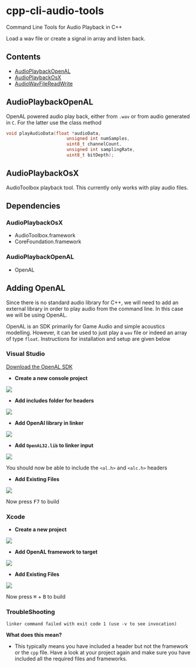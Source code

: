 # cpp-cli-audio-tools
Command Line Tools for Audio Playback in C++

Load a wav file or create a signal in array and listen back.

## Contents

- [AudioPlaybackOpenAL]()
- [AudioPlaybackOsX]()
- [AudioWavFileReadWrite]()

## AudioPlaybackOpenAL

OpenAL powered audio play back, either from `.wav` or from audio generated in `C`. For the latter use the class method

```cpp
void playAudioData(float *audioData,
                       unsigned int numSamples,
                       uint8_t channelCount,
                       unsigned int samplingRate,
                       uint8_t bitDepth);
```

## AudioPlaybackOsX

AudioToolbox playback tool. This currently only works with play audio files.

## Dependencies

### AudioPlaybackOsX

- AudioToolbox.framework
- CoreFoundation.framework

### AudioPlaybackOpenAL

- OpenAL

## Adding OpenAL

Since there is no standard audio library for C++, we will need to add an external library in order to play audio from the command line. In this case we will be using OpenAL.

OpenAL is an SDK primarily for Game Audio and simple acoustics modelling. However, it can be used to just play a `wav` file or indeed an array of type `float`. Instructions for installation and setup are given below

### Visual Studio

[Download the OpenAL SDK](https://www.openal.org/downloads/)

- **Create a new console project**

![](gifs/MakeVSproject.gif)

- **Add includes folder for headers**

![](gifs/OpenALAddHeaderInclude.gif)

- **Add OpenAl library in linker**

![](gifs/OpenALAddLibs.gif)

- **Add `OpenAL32.lib` to linker input**

![](gifs/OpenALInputLib.gif)

You should now be able to include the `<al.h>` and `<alc.h>` headers

- **Add Existing Files**

![](gifs/AddExisting.gif)

Now press <kbd>F7</kbd> to build

### Xcode

- **Create a new project**

![](gifs/XcodeCli.gif)

- **Add OpenAL framework to target**

![](gifs/XcodeAddOpenAL.gif)

- **Add Existing Files**

![](gifs/AddExistingXcode.gif)

Now press <kbd>⌘</kbd> + <kbd>B</kbd> to build


### TroubleShooting

`linker command failed with exit code 1 (use -v to see invocation)`

**What does this mean?**

- This typically means you have included a header but not the framework or the `cpp` file. Have a look at your project again and make sure you have included all the required files and frameworks.
